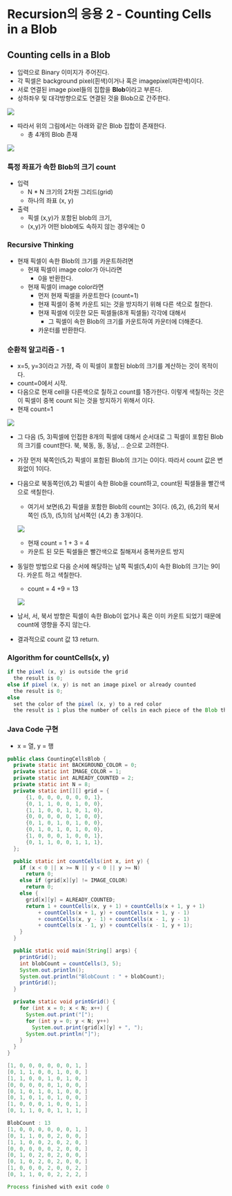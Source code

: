 # Recursion의 응용 2 - Counting Cells in a Blob

## Counting cells in a Blob

* 입력으로 Binary 이미지가 주어진다.
* 각 픽셀은 background pixel(흰색)이거나 혹은 imagepixel(파란색)이다.
* 서로 연결된 image pixel들의 집합을 **Blob**이라고 부른다.
* 상하좌우 및 대각방향으로도 연결된 것을 Blob으로 간주한다. 

![](https://github.com/namjunemy/TIL/blob/master/Algorithm/img/counting_cell_01.png?raw=true)

* 따라서 위의 그림에서는 아래와 같은 Blob 집합이 존재한다.
  * 총 4개의 Blob 존재

![](https://github.com/namjunemy/TIL/blob/master/Algorithm/img/counting_cell_02.png?raw=true)

### 특정 좌표가 속한 Blob의 크기 count

* 입력
  * N * N 크기의 2차원 그리드(grid)
  * 하나의 좌표 (x, y)
* 출력
  * 픽셀 (x,y)가 포함된 blob의 크기,
  * (x,y)가 어떤 blob에도 속하지 않는 경우에는 0

### Recursive Thinking

* 현재 픽셀이 속한 Blob의 크기를 카운트하려면
  * 현재 픽셀이 image color가 아니라면
    * 0을 반환한다.
  * 현재 픽셀이 image color라면
    * 먼저 현재 픽셀을 카운트한다 (count=1)
    * 현재 픽셀이 중복 카운트 되는 것을 방지하기 위해 다른 색으로 칠한다.
    * 현재 픽셀에 이웃한 모든 픽셀들(8개 픽셀들) 각각에 대해서
      * 그 픽셀이 속한 Blob의 크기를 카운트하여 카운터에 더해준다.
    * 카운터를 반환한다.

### 순환적 알고리즘 - 1

* x=5, y=3이라고 가정, 즉 이 픽셀이 포함된 blob의 크기를 계산하는 것이 목적이다.
* count=0에서 시작.
* 다음으로 현재 cell을 다른색으로 칠하고 count를 1증가한다. 이렇게 색칠하는 것은 이 픽셀이 중복 count 되는 것을 방지하기 위해서 이다.
* 현재 count=1

![](https://github.com/namjunemy/TIL/blob/master/Algorithm/img/counting_cell_03.png?raw=true)

* 그 다음 (5, 3)픽셀에 인접한 8개의 픽셀에 대해서 순서대로 그 픽셀이 포함된 Blob의 크기를 count한다. 북, 북동, 동, 동남, .. 순으로 고려한다.

* 가장 먼저 북쪽인(5,2) 픽셀이 포함된 Blob의 크기는 0이다. 따라서 count 값은 변화없이 1이다.

* 다음으로 북동쪽인(6,2) 픽셀이 속한 Blob을 count하고, count된 픽셀들을 빨간색으로 색칠한다.

  * 여기서 보면(6,2) 픽셀을 포함한 Blob의 count는 3이다. (6,2), (6,2)의 북서쪽인 (5,1), (5,1)의 남서쪽인 (4,2) 총 3개이다.

  ![](https://github.com/namjunemy/TIL/blob/master/Algorithm/img/counting_cell_04.png?raw=true)

  * 현재 count = 1 + 3 = 4
  * 카운트 된 모든 픽셀들은 빨간색으로 칠해져서 중복카운트 방지

* 동일한 방법으로 다음 순서에 해당하는 남쪽 픽셀(5,4)이 속한 Blob의 크기는 9이다. 카운트 하고 색칠한다.

  * count = 4 +9 = 13

  ![](https://github.com/namjunemy/TIL/blob/master/Algorithm/img/counting_cell_05.png?raw=true)


* 남서, 서, 북서 방향은 픽셀이 속한 Blob이 없거나 혹은 이미 카운트 되었기 때문에 count에 영향을 주지 않는다.
* 결과적으로 count 값 13 return.

### Algorithm for countCells(x, y)

```java
if the pixel (x, y) is outside the grid
  the result is 0;
else if pixel (x, y) is not an image pixel or already counted
  the result is 0;
else
  set the color of the pixel (x, y) to a red color
  the result is 1 plus the number of cells in each piece of the Blob that includes a nearest neighbour;
```

### Java Code 구현

* x = 열, y = 행

```java
public class CountingCellsBlob {
  private static int BACKGROUND_COLOR = 0;
  private static int IMAGE_COLOR = 1;
  private static int ALREADY_COUNTED = 2;
  private static int N = 8;
  private static int[][] grid = {
      {1, 0, 0, 0, 0, 0, 0, 1},
      {0, 1, 1, 0, 0, 1, 0, 0},
      {1, 1, 0, 0, 1, 0, 1, 0},
      {0, 0, 0, 0, 0, 1, 0, 0},
      {0, 1, 0, 1, 0, 1, 0, 0},
      {0, 1, 0, 1, 0, 1, 0, 0},
      {1, 0, 0, 0, 1, 0, 0, 1},
      {0, 1, 1, 0, 0, 1, 1, 1},
  };

  public static int countCells(int x, int y) {
    if (x < 0 || x >= N || y < 0 || y >= N)
      return 0;
    else if (grid[x][y] != IMAGE_COLOR)
      return 0;
    else {
      grid[x][y] = ALREADY_COUNTED;
      return 1 + countCells(x, y + 1) + countCells(x + 1, y + 1)
          + countCells(x + 1, y) + countCells(x + 1, y - 1)
          + countCells(x, y - 1) + countCells(x - 1, y - 1)
          + countCells(x - 1, y) + countCells(x - 1, y + 1);
    }
  }

  public static void main(String[] args) {
    printGrid();
    int blobCount = countCells(3, 5);
    System.out.println();
    System.out.println("BlobCount : " + blobCount);
    printGrid();
  }

  private static void printGrid() {
    for (int x = 0; x < N; x++) {
      System.out.print("[");
      for (int y = 0; y < N; y++)
        System.out.print(grid[x][y] + ", ");
      System.out.println("]");
    }
  }
}
```

```java
[1, 0, 0, 0, 0, 0, 0, 1, ]
[0, 1, 1, 0, 0, 1, 0, 0, ]
[1, 1, 0, 0, 1, 0, 1, 0, ]
[0, 0, 0, 0, 0, 1, 0, 0, ]
[0, 1, 0, 1, 0, 1, 0, 0, ]
[0, 1, 0, 1, 0, 1, 0, 0, ]
[1, 0, 0, 0, 1, 0, 0, 1, ]
[0, 1, 1, 0, 0, 1, 1, 1, ]

BlobCount : 13
[1, 0, 0, 0, 0, 0, 0, 1, ]
[0, 1, 1, 0, 0, 2, 0, 0, ]
[1, 1, 0, 0, 2, 0, 2, 0, ]
[0, 0, 0, 0, 0, 2, 0, 0, ]
[0, 1, 0, 2, 0, 2, 0, 0, ]
[0, 1, 0, 2, 0, 2, 0, 0, ]
[1, 0, 0, 0, 2, 0, 0, 2, ]
[0, 1, 1, 0, 0, 2, 2, 2, ]

Process finished with exit code 0
```



